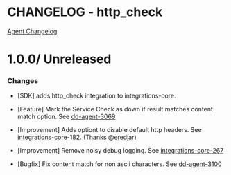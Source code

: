 # CHANGELOG - http_check

[Agent Changelog](https://github.com/DataDog/dd-agent/blob/master/CHANGELOG.md)

1.0.0/ Unreleased
==================

### Changes

* [SDK] adds http_check integration to integrations-core.

* [Feature] Mark the Service Check as down if result matches content match option. See [dd-agent-3069](https://github.com/DataDog/dd-agent/issues/3069)

* [Improvement] Adds optiont to disable default http headers. See [integrations-core-182](https://github.com/DataDog/integrations-core/pull/182). (Thanks [@eredjar][])
* [Improvement] Remove noisy debug logging. See [integrations-core-267](https://github.com/DataDog/integrations-core/pull/267)

* [Bugfix] Fix content match for non ascii characters. See [dd-agent-3100](https://github.com/DataDog/dd-agent/issues/3100)

<!--- The following link definition list is generated by PimpMyChangelog --->
[@eredjar]: https://github.com/eredjar
